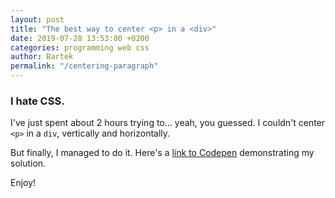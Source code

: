 ```yaml
---
layout: post
title: "The best way to center <p> in a <div>"
date: 2019-07-28 13:53:00 +0200
categories: programming web css
author: Bartek
permalink: "/centering-paragraph"
---
```


### I hate CSS.

I've just spent about 2 hours trying to... yeah, you guessed. I couldn't center
`<p>` in a `div`, vertically and horizontally.

But finally, I managed to do it. Here's a [link to
Codepen](https://codepen.io/bartekpacia/pen/BXQgyv) demonstrating my solution.

Enjoy!
